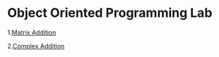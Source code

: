 # Object Oriented Programming Lab

1.[Matrix Addition](matrix_addition)

2.[Complex Addition](complex_addition)
